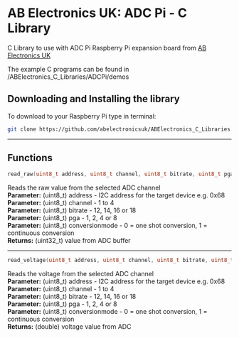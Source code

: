 AB Electronics UK: ADC Pi - C Library
=====

C Library to use with ADC Pi Raspberry Pi expansion board from [AB Electronics UK](https://www.abelectronics.co.uk)

The example C programs can be found in /ABElectronics_C_Libraries/ADCPi/demos

Downloading and Installing the library
----------

To download to your Raspberry Pi type in terminal:  

```bash
git clone https://github.com/abelectronicsuk/ABElectronics_C_Libraries.git
```

___  

Functions
----------

```c
read_raw(uint8_t address, uint8_t channel, uint8_t bitrate, uint8_t pga,	uint8_t conversionmode)
```

Reads the raw value from the selected ADC channel  
**Parameter:** (uint8_t) address - I2C address for the target device e.g. 0x68  
**Parameter:** (uint8_t) channel - 1 to 4  
**Parameter:** (uint8_t) bitrate - 12, 14, 16 or 18  
**Parameter:** (uint8_t) pga - 1, 2, 4 or 8  
**Parameter:** (uint8_t) conversionmode - 0 = one shot conversion, 1 = continuous conversion  
**Returns:** (uint32_t) value from ADC buffer  
___  

```c
read_voltage(uint8_t address, uint8_t channel, uint8_t bitrate, uint8_t pga, uint8_t conversionmode);
```

Reads the voltage from the selected ADC channel  
**Parameter:** (uint8_t) address - I2C address for the target device e.g. 0x68  
**Parameter:** (uint8_t) channel - 1 to 4  
**Parameter:** (uint8_t) bitrate - 12, 14, 16 or 18  
**Parameter:** (uint8_t) pga - 1, 2, 4 or 8  
**Parameter:** (uint8_t) conversionmode - 0 = one shot conversion, 1 = continuous conversion  
**Returns:** (double) voltage value from ADC

